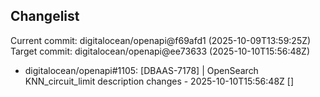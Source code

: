 ## Changelist

Current commit: digitalocean/openapi@f69afd1 (2025-10-09T13:59:25Z)
Target commit: digitalocean/openapi@ee73633 (2025-10-10T15:56:48Z)

* digitalocean/openapi#1105: [DBAAS-7178] | OpenSearch KNN_circuit_limit description changes - 2025-10-10T15:56:48Z []
